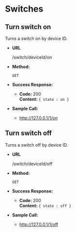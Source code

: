 # Switches

**Turn switch on**
----
  Turns a switch on by device ID.

* **URL**

  /switch/deviceId/on

* **Method:**

  `GET`
  
* **Success Response:**

  * **Code:** 200 <br />
    **Content:** `{ state : on }`
 
* **Sample Call:**

  * http://127.0.0.1/1/on


**Turn switch off**
----
  Turns a switch off by device ID.

* **URL**

  /switch/deviceId/off

* **Method:**

  `GET`
  
* **Success Response:**

  * **Code:** 200 <br />
    **Content:** `{ state : off }`
 
* **Sample Call:**

  * http://127.0.0.1/1/off

